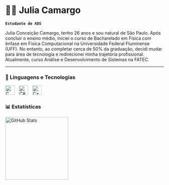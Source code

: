 # 👩‍💻 Julia Camargo

**`Estudante de ADS`**

 Julia Conceição Camargo, tenho 26 anos e sou natural de São Paulo. Após concluir o ensino médio, iniciei o curso de Bacharelado em Física com ênfase em Física Computacional na Universidade Federal Fluminense (UFF). No entanto, ao completar cerca de 50% da graduação, decidi mudar para área de tecnologia e redirecionei minha trajetória profissional. Atualmente, curso Análise e Desenvolvimento de Sistemas na FATEC.

---
### 🤖 Linguagens e Tecnologias


<img 
    align="left" 
    alt="C"
    title="C" 
    width="30px" 
    style="padding-right: 10px;"
    src="https://cdn.jsdelivr.net/gh/devicons/devicon@latest/icons/c/c-original.svg" 
/>

 
<img 
    align="left" 
    alt="C#"
    title="C#" 
    width="30px" 
    style="padding-right: 10px;"
src="https://cdn.jsdelivr.net/gh/devicons/devicon@latest/icons/csharp/csharp-original.svg" 
/>
                   
<img 
     align="left" 
    alt="C++"
    title="C++" 
    width="30px" 
src="https://cdn.jsdelivr.net/gh/devicons/devicon@latest/icons/cplusplus/cplusplus-original.svg" 
/>
                  
<br/>
<br/>

### 📊 Estatísticas

<p>
  <img 
    align="left" 
    alt="GitHub Stats" 
    height="200" 
    style="padding-right: 10px;" 
    src="https://github-readme-stats.vercel.app/api?username=camargueju&show_icons=true&theme=tokyonight&include_all_commits=true&locale=pt-br" 
  />
  
